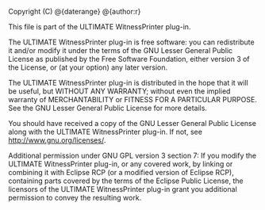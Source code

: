 Copyright (C) @{daterange} @{author:r}

This file is part of the ULTIMATE WitnessPrinter plug-in.

The ULTIMATE WitnessPrinter plug-in is free software: you can redistribute it and/or modify
it under the terms of the GNU Lesser General Public License as published
by the Free Software Foundation, either version 3 of the License, or
(at your option) any later version.

The ULTIMATE WitnessPrinter plug-in is distributed in the hope that it will be useful,
but WITHOUT ANY WARRANTY; without even the implied warranty of
MERCHANTABILITY or FITNESS FOR A PARTICULAR PURPOSE.  See the
GNU Lesser General Public License for more details.

You should have received a copy of the GNU Lesser General Public License
along with the ULTIMATE WitnessPrinter plug-in. If not, see <http://www.gnu.org/licenses/>.

Additional permission under GNU GPL version 3 section 7:
If you modify the ULTIMATE WitnessPrinter plug-in, or any covered work, by linking
or combining it with Eclipse RCP (or a modified version of Eclipse RCP), 
containing parts covered by the terms of the Eclipse Public License, the 
licensors of the ULTIMATE WitnessPrinter plug-in grant you additional permission 
to convey the resulting work.
